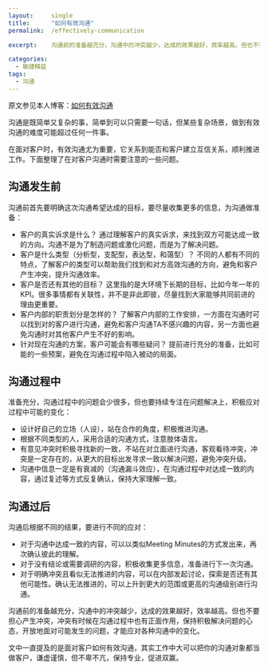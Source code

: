 ```yaml
---
layout:     single
title:      "如何有效沟通"
permalink:  /effectively-communication

excerpt:    沟通前的准备越充分，沟通中的冲突越少，达成的效果越好，效率越高。但也不要担心产生冲突，冲突有时候在沟通过程中也有正面作用，保持积极解决问题的心态，开放地面对可能发生的问题，才能应对各种沟通中的变化。

categories:
  - 敏捷精益
tags: 
  - 沟通
---
```


原文参见本人博客：[如何有效沟通](https://www.maguangguang.xyz/effectively-communication)

沟通是既简单又复杂的事，简单到可以只需要一句话，但某些复杂场景，做到有效沟通的难度可能超过任何一件事。

在面对客户时，有效沟通尤为重要，它关系到能否和客户建立互信关系，顺利推进工作。下面整理了在对客户沟通时需要注意的一些问题。
## 沟通发生前
沟通前首先要明确这次沟通希望达成的目标，要尽量收集更多的信息，为沟通做准备：
- 客户的真实诉求是什么？
    通过理解客户的真实诉求，来找到双方可能达成一致的方向。沟通不是为了制造问题或激化问题，而是为了解决问题。
- 客户是什么类型（分析型，支配型，表达型，和蔼型）？
    不同的人都有不同的特点，了解客户的类型可以帮助我们找到和对方高效沟通的方向，避免和客户产生冲突，提升沟通效率。
- 客户是否还有其他的目标？
     这里指的是大环境下长期的目标，比如今年一年的KPI。很多事情都有关联性，并不是非此即彼，尽量找到大家能够共同前进的理由更重要。
- 客户内部的职责划分是怎样的？
    了解客户内部的工作安排，一方面在沟通时可以找到对的客户进行沟通，避免和客户沟通TA不感兴趣的内容，另一方面也避免沟通时对其他客户产生不好的影响。
- 针对现在沟通的方案，客户可能会有哪些疑问？
    提前进行充分的准备，比如可能的一些预案，避免在沟通过程中陷入被动的局面。
## 沟通过程中
准备充分，沟通过程中的问题会少很多，但也要持续专注在问题解决上，积极应对过程中可能的变化：
- 设计好自己的立场（人设），站在合作的角度，积极推进沟通。
- 根据不同类型的人，采用合适的沟通方式，注意肢体语言。
- 有意见冲突时积极寻找新的一致，不站在对立面进行沟通，客观看待冲突，冲突是一定存在的，从更大的目标出发寻求一致以解决问题，避免冲突升级。
- 沟通中信息一定是有衰减的（沟通漏斗效应），在沟通过程中对达成一致的内容，通过复述等方式反复确认，保持大家理解一致。

## 沟通过后
沟通后根据不同的结果，要进行不同的应对：
- 对于沟通中达成一致的内容，可以以类似Meeting Minutes的方式发出来，再次确认彼此的理解。
- 对于没有结论或需要调研的内容，积极收集更多信息，准备进行下一次沟通。
- 对于明确冲突且看似无法推进的内容，可以在内部发起讨论，探索是否还有其他可能性。确认无法推进的，可以上升到更大的范围或更高的沟通级别进行沟通。

沟通前的准备越充分，沟通中的冲突越少，达成的效果越好，效率越高。但也不要担心产生冲突，冲突有时候在沟通过程中也有正面作用，保持积极解决问题的心态，开放地面对可能发生的问题，才能应对各种沟通中的变化。

文中一直提及的是面对客户如何有效沟通，其实工作中大可以把你的沟通对象都当做客户，谦虚谨慎，但不卑不亢，保持专业，促进双赢。